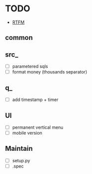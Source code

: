 # TODO

- [RTFM](https://jinja.palletsprojects.com/en/3.0.x/templates/)

## common

## src_
- [ ] parametered sqls
- [ ] format money (thousands separator)

## q_
- [ ] add timestamp + timer 

## UI
- [ ] permanent vertical menu
- [ ] mobile version

## Maintain
- [ ] setup.py
- [ ] .spec

